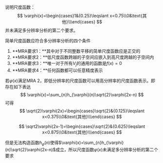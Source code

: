 说明尺度函数：
$$
\varphi(x)=\begin{cases}1&{0.25}\leqslant x<0.75\\0&\text{其他}\\\end{cases}
$$
并未满足多分辨率分析的第二个要求。

简单尺度函数应符合多分辨率分析的四个条件

1.  **MRA要求1：**其中对于不同整数平移的简单尺度函数应是正交的
2.  **MRA要求2：**低尺度函数跨越的子空间应嵌入到高尺度跨越的子空间内
3.  **MRA要求3：**唯一对于所有$V_j$的通用的函数是$f(x)=0$
4.  **MRA要求4：**任何函数都可以任意精度表示

若$\varphi(x)$满足MRA 2，即低分辨率的尺度函数可以用高分辨率的尺度函数表示。即存在如下表达
$$
\varphi(x)=\sum_{n}h_{\varphi}(n)\sqrt{2}\varphi(2x-n)
$$
可得
$$
\sqrt{2}\varphi(2x)=\begin{cases}\sqrt{2}&{0.125}\leqslant x<0.375\\0&\text{其他}\\\end{cases}
$$

$$
\sqrt2\varphi(2x-1)=\begin{cases}\sqrt{2}&{0.625}\leqslant x<0.875\\0&\text{其他}\\\end{cases}
$$



但是无法构造函数$h_{\varphi}(n)$使得$\varphi(x)=\sum_{n}h_{\varphi}(n)\sqrt{2}\varphi(2x-n)$成立，所以尺度函数$\varphi(x)$未满足多分辨率分析的第二个要求